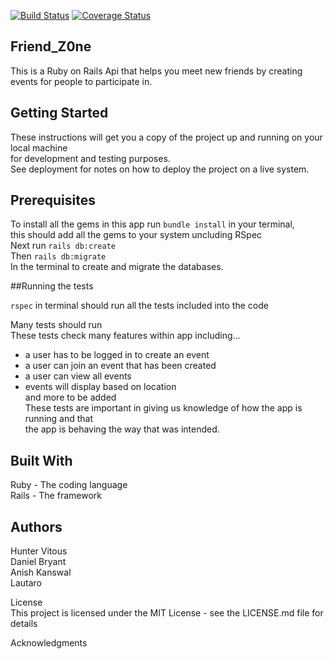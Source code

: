 [![Build Status](https://semaphoreci.com/api/v1/hmvitous/bundle_api-2/branches/development/badge.svg)](https://semaphoreci.com/hmvitous/bundle_api-2)
[![Coverage Status](https://coveralls.io/repos/github/CraftAcademy/bundle_api/badge.svg?branch=development)](https://coveralls.io/github/CraftAcademy/bundle_api?branch=development)<br>

## Friend_Z0ne<br>

This is a Ruby on Rails Api that helps you meet new friends by creating events for people to participate in.

## Getting Started<br>

These instructions will get you a copy of the project up and running on your local machine<br> for development and testing purposes.<br>See deployment for notes on how to deploy the project on a live system.

## Prerequisites<br>

To install all the gems in this app run ```bundle install``` in your terminal, <br> this should add all the gems to your system uncluding RSpec<br>
Next run ```rails db:create```<br>
Then ```rails db:migrate```<br> In the terminal to create and migrate the databases.

##Running the tests<br>

```rspec``` in terminal should run all the tests included into the code<br>

Many tests should run<br>
These tests check many features within app including...<br>
* a user has to be logged in to create an event<br>
* a user can join an event that has been created<br>
* a user can view all events<br>
* events will display based on location<br>
and more to be added<br>
These tests are important in giving us knowledge of how the app is running and that<br>
the app is behaving the way that was intended.<br>

## Built With<br>

Ruby - The coding language<br>
Rails - The framework<br>


## Authors<br>
Hunter Vitous<br>
Daniel Bryant<br>
Anish Kanswal<br>
Lautaro<br>

License<br>
This project is licensed under the MIT License - see the LICENSE.md file for details<br>

Acknowledgments<br>
